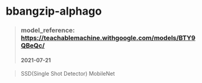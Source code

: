 # bbangzip-alphago

> ### model_reference: https://teachablemachine.withgoogle.com/models/BTY9QBeQc/
> #### 2021-07-21

> SSD(Single Shot Detector)
> MobileNet
